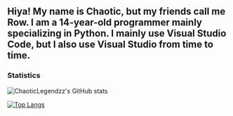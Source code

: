 ## Hiya! My name is Chaotic, but my friends call me Row. I am a 14-year-old programmer mainly specializing in Python. I mainly use Visual Studio Code, but I also use Visual Studio from time to time.


### Statistics
![ChaoticLegendzz's GitHub stats](https://github-readme-stats.vercel.app/api?username=ChaoticLegendzz&show_icons=true&theme=dark)

[![Top Langs](https://github-readme-stats.vercel.app/api/top-langs/?username=ChaoticLegendzz&layout=compact&theme=dark)](https://github.com/anuraghazra/github-readme-stats)
